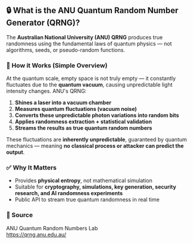 ## 🔒 What is the ANU Quantum Random Number Generator (QRNG)?

The **Australian National University (ANU) QRNG** produces true randomness using the fundamental laws of quantum physics — not algorithms, seeds, or pseudo-random functions.

### 🧠 How it Works (Simple Overview)

At the quantum scale, empty space is not truly empty — it constantly fluctuates due to the **quantum vacuum**, causing unpredictable light intensity changes. ANU's QRNG:

1. **Shines a laser into a vacuum chamber**
2. **Measures quantum fluctuations (vacuum noise)**
3. **Converts these unpredictable photon variations into random bits**
4. **Applies randomness extraction + statistical validation**
5. **Streams the results as true quantum random numbers**

These fluctuations are **inherently unpredictable**, guaranteed by quantum mechanics — meaning **no classical process or attacker can predict the output**.

### ✅ Why It Matters

- Provides **physical entropy**, not mathematical simulation  
- Suitable for **cryptography, simulations, key generation, security research, and AI randomness experiments**
- Public API to stream true quantum randomness in real time

### 📎 Source  
ANU Quantum Random Numbers Lab  
https://qrng.anu.edu.au/

